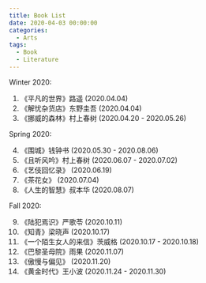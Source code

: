 ```yaml
---
title: Book List
date: 2020-04-03 00:00:00
categories:
  - Arts
tags:
  - Book
  - Literature
---
```


Winter 2020:

1. 《平凡的世界》路遥
   (2020.04.04)
2. 《解忧杂货店》东野圭吾
   (2020.04.04)
3. 《挪威的森林》村上春树
   (2020.04.20 - 2020.05.26)

Spring 2020:

4. 《围城》钱钟书
   (2020.05.30 - 2020.08.06)
5. 《且听风吟》村上春树
   (2020.06.07 - 2020.07.02)
6. 《艺伎回忆录》
   (2020.06.19)
7. 《茶花女》
   (2020.07.04)
8. 《人生的智慧》叔本华
   (2020.08.07)

Fall 2020:

9. 《陆犯焉识》严歌苓
   (2020.10.11)
10. 《知青》梁晓声
    (2020.10.17)
11. 《一个陌生女人的来信》茨威格
    (2020.10.17 - 2020.10.18)
12. 《巴黎圣母院》雨果
    (2020.11.07)
13. 《傲慢与偏见》
    (2020.11.20)
14. 《黄金时代》王小波
    (2020.11.24 - 2020.11.30)

